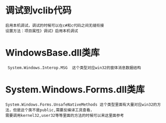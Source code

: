 ﻿# 调试到vclib代码
```
启用本机调试，调试的时候可以在c#和c代码之间无缝衔接
设置方法：项目属性》调试》启用本机调试
```

# WindowsBase.dll类库
```
 System.Windows.Interop.MSG  这个类型对应win32的窗体消息数据结构
```

# System.Windows.Forms.dll类库
```
System.Windows.Forms.UnsafeNativeMethods 这个类型里面有大量对应win32的方法，但是这个类不是public,需要反编译工具查看，
需要调用kernel32,user32等等里面的方法的时候可以来这里面参考
```